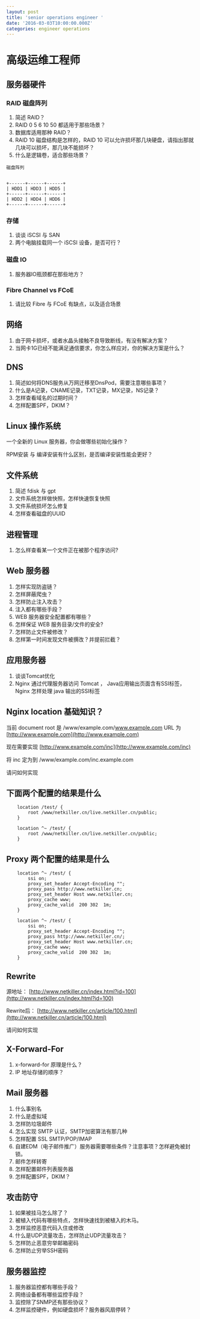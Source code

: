 ```yaml
---
layout: post
title: 'senior operations engineer '
date: '2016-03-03T10:00:00.000Z'
categories: engineer operations
---
```


# 高级运维工程师

## 服务器硬件

### RAID 磁盘阵列

1. 简述 RAID？
2. RAID 0 5 6 10 50 都适用于那些场景？
3. 数据库适用那种 RAID？
4. RAID 10 磁盘结构是怎样的，RAID 10 可以允许损坏那几块硬盘，请指出那就几块可以损坏，那几块不能损坏？
5. 什么是逻辑卷，适合那些场景？

`磁盘阵列`

```text

+------+------+------+
| HDD1 | HDD3 | HDD5 |
+------+------+------+
| HDD2 | HDD4 | HDD6 | 
+------+------+------+
```

### 存储

1. 谈谈 iSCSI 与 SAN
2. 两个电脑挂载同一个 iSCSI 设备，是否可行？

### 磁盘 IO

1. 服务器IO瓶颈都在那些地方？

### Fibre Channel vs FCoE

1. 请比较 Fibre 与 FCoE 有缺点，以及适合场景

## 网络

1. 由于网卡损坏，或者水晶头接触不良导致断线，有没有解决方案？
2. 当网卡1G已经不能满足通信要求，你怎么样应对，你的解决方案是什么？

## DNS

1. 简述如何将DNS服务从万网迁移至DnsPod，需要注意哪些事项？
2. 什么是A记录，CNAME记录，TXT记录，MX记录，NS记录？
3. 怎样查看域名的过期时间？
4. 怎样配置SPF，DKIM？

## Linux 操作系统

一个全新的 Linux 服务器，你会做哪些初始化操作？

RPM安装 与 编译安装有什么区别，是否编译安装性能会更好？

## 文件系统

1. 简述 fdisk 与 gpt
2. 文件系统怎样做快照，怎样快速恢复快照
3. 文件系统损坏怎么修复
4. 怎样查看磁盘的UUID

## 进程管理

1. 怎么样查看某一个文件正在被那个程序访问?

## Web 服务器

1. 怎样实现防盗链？
2. 怎样屏蔽爬虫？
3. 怎样防止注入攻击？
4. 注入都有哪些手段？
5. WEB 服务器安全配置都有哪些？
6. 怎样保证 WEB 服务目录/文件的安全?
7. 怎样防止文件被修改？
8. 怎样第一时间发现文件被撰改？并提前拦截？

## 应用服务器

1. 谈谈Tomcat优化
2. Nginx 通过代理服务器访问 Tomcat ， Java应用输出页面含有SSI标签，Nginx 怎样处理 java 输出的SSI标签

## Nginx location 基础知识？

当前 document root 是 /www/example.com/www.example.com URL 为 [http://www.example.com](http://www.example.com)

现在需要实现 [http://www.example.com/inc](http://www.example.com/inc)

将 inc 定为到 /www/example.com/inc.example.com

请问如何实现

## 下面两个配置的结果是什么

```text
    location /test/ {
        root /www/netkiller.cn/live.netkiller.cn/public;
    }
```

```text
    location ^~ /test/ {
        root /www/netkiller.cn/live.netkiller.cn/public;
    }
```

## Proxy 两个配置的结果是什么

```text
    location ^~ /test/ {
        ssi on;
        proxy_set_header Accept-Encoding "";
        proxy_pass http://www.netkiller.cn;
        proxy_set_header Host www.netkiller.cn;
        proxy_cache www;
        proxy_cache_valid  200 302  1m;
    }
```

```text
    location ^~ /test/ {
        ssi on;
        proxy_set_header Accept-Encoding "";
        proxy_pass http://www.netkiller.cn/;
        proxy_set_header Host www.netkiller.cn;
        proxy_cache www;
        proxy_cache_valid  200 302  1m;
    }
```

## Rewrite

源地址： [http://www.netkiller.cn/index.html?id=100](http://www.netkiller.cn/index.html?id=100)

Rewrite后： [http://www.netkiller.cn/article/100.html](http://www.netkiller.cn/article/100.html)

请问如何实现

## X-Forward-For

1. x-forward-for 原理是什么？
2. IP 地址存储的顺序？

## Mail 服务器

1. 什么事别名
2. 什么是虚拟域
3. 怎样防垃圾邮件
4. 怎么实现 SMTP 认证，SMTP加密算法有那几种
5. 怎样配置 SSL SMTP/POP/IMAP
6. 自建EDM（电子邮件推广）服务器需要哪些条件？注意事项？怎样避免被封锁。
7. 邮件怎样转寄
8. 怎样配置邮件列表服务器
9. 怎样配置SPF，DKIM？

## 攻击防守

1. 如果被挂马怎么除了？
2. 被植入代码有哪些特点，怎样快速找到被植入的木马。
3. 怎样监控恶意代码入住或修改
4. 什么是UDP流量攻击，怎样防止UDP流量攻击？
5. 怎样防止恶意穷举邮箱密码
6. 怎样防止穷举SSH密码

## 服务器监控

1. 服务器监控都有哪些手段？
2. 网络设备都有哪些监控手段？
3. 监控除了SNMP还有那些协议？
4. 怎样监控硬件，例如硬盘损坏？服务器风扇停转？

